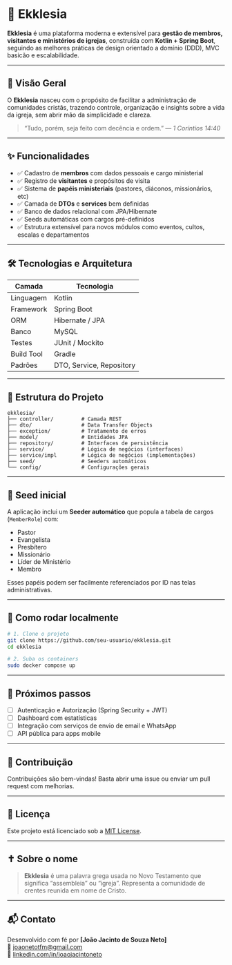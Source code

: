 # 🙏 Ekklesia

**Ekklesia** é uma plataforma moderna e extensível para **gestão de membros, visitantes e ministérios de igrejas**, construída com **Kotlin + Spring Boot**, seguindo as melhores práticas de design orientado a domínio (DDD), MVC basicão e escalabilidade.

---

## 🚀 Visão Geral

O **Ekklesia** nasceu com o propósito de facilitar a administração de comunidades cristãs, trazendo controle, organização e insights sobre a vida da igreja, sem abrir mão da simplicidade e clareza.

> “Tudo, porém, seja feito com decência e ordem.” — *1 Coríntios 14:40*

---

## ✨ Funcionalidades

- ✅ Cadastro de **membros** com dados pessoais e cargo ministerial
- ✅ Registro de **visitantes** e propósitos de visita
- ✅ Sistema de **papéis ministeriais** (pastores, diáconos, missionários, etc)
- ✅ Camada de **DTOs** e **services** bem definidas
- ✅ Banco de dados relacional com JPA/Hibernate
- ✅ Seeds automáticas com cargos pré-definidos
- ✅ Estrutura extensível para novos módulos como eventos, cultos, escalas e departamentos

---

## 🛠️ Tecnologias e Arquitetura

| Camada       | Tecnologia                     |
|--------------|--------------------------------|
| Linguagem    | Kotlin                         |
| Framework    | Spring Boot                    |
| ORM          | Hibernate / JPA                |
| Banco        | MySQL                          |
| Testes       | JUnit / Mockito                |
| Build Tool   | Gradle                         |
| Padrões      | DTO, Service, Repository       |

---

## 🧱 Estrutura do Projeto

```
ekklesia/
├── controller/         # Camada REST
├── dto/                # Data Transfer Objects
├── exception/          # Tratamento de erros
├── model/              # Entidades JPA
├── repository/         # Interfaces de persistência
├── service/            # Lógica de negócios (interfaces)
├── service/impl        # Lógica de negócios (implementações)
├── seed/               # Seeders automáticos
└── config/             # Configurações gerais
```

---

## 🌱 Seed inicial

A aplicação inclui um **Seeder automático** que popula a tabela de cargos (`MemberRole`) com:

- Pastor
- Evangelista
- Presbítero
- Missionário
- Líder de Ministério
- Membro

Esses papéis podem ser facilmente referenciados por ID nas telas administrativas.

---

## 🧪 Como rodar localmente

```bash
# 1. Clone o projeto
git clone https://github.com/seu-usuario/ekklesia.git
cd ekklesia

# 2. Suba os containers
sudo docker compose up
```

---

## 🧩 Próximos passos

- [ ] Autenticação e Autorização (Spring Security + JWT)
- [ ] Dashboard com estatísticas
- [ ] Integração com serviços de envio de email e WhatsApp
- [ ] API pública para apps mobile

---

## 🙌 Contribuição

Contribuições são bem-vindas! Basta abrir uma issue ou enviar um pull request com melhorias.

---

## 📜 Licença

Este projeto está licenciado sob a [MIT License](LICENSE).

---

## ✝️ Sobre o nome

> **Ekklesia** é uma palavra grega usada no Novo Testamento que significa “assembleia” ou “igreja”. Representa a comunidade de crentes reunida em nome de Cristo.

---

## 📬 Contato

Desenvolvido com fé por **[João Jacinto de Souza Neto]**  
📧 joaonetotfm@gmail.com  
🔗 [linkedin.com/in/joaojacintoneto](https://www.linkedin.com/in/joaojacintoneto/)
